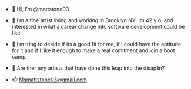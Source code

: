 - 👋 Hi, I’m @mattstone03

- 👀 I’m a fine artist living and working in Brooklyn NY. Im 42 y o, and interested in what a carear change into software development could be like.  
- 🌱 I’m tring to deside if its a good fit for me, if I could have the aptitude for it and if I like it enough to make a real comitment and join a boot camp.
- 💞️ Are ther any artists that have done this leap into the disaplin?
- 📫 Msmattstone03@gmail.com

<!---
mattstone03/mattstone03 is a ✨ special ✨ repository because its `README.md` (this file) appears on your GitHub profile.
You can click the Preview link to take a look at your changes.
--->

